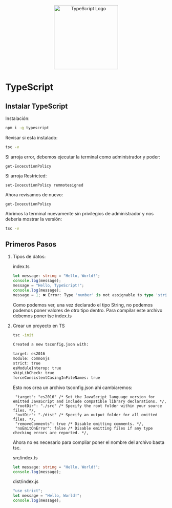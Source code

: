 <p align="center">
  <a href="https://www.typescriptlang.org/" target="_blank">
    <img src="https://raw.githubusercontent.com/remojansen/logo.ts/master/ts.png" width="200" alt="TypeScript Logo" />
  </a>
</p>

# TypeScript

## Instalar TypeScript

Instalación:

```bash
npm i -g typescript
```

Revisar si esta instalado:

```bash
tsc -v
```

Si arroja error, debemos ejecutar la terminal como administrador y poder:

```terminal
get-ExcecutionPolicy
```

Si arroja Restricted:

```terminal
set-ExcecutionPolicy remmotesigned
```

Ahora revisamos de nuevo:

```terminal
get-ExcecutionPolicy
```

Abrimos la terminal nuevamente sin privilegios de administrador y nos deberia mostrar la versión:

```bash
tsc -v
```

## Primeros Pasos

1. Tipos de datos:

   index.ts

   ```TypeScript
   let message: string = "Hello, World!";
   console.log(message);
   message = "Hello, TypeScript!";
   console.log(message);
   message = 1; ❌ Error: Type 'number' is not assignable to type 'string'.ts(2322)

   ```

   Como podemos ver, una vez declarado el tipo String, no podemos podemos poner valores de otro tipo dentro.
   Para compilar este archivo debemos poner tsc index.ts

2. Crear un proyecto en TS

   ```bash
   tsc -init
   ```

   ```bash
   Created a new tsconfig.json with:
                                                                                                                       TS
   target: es2016
   module: commonjs
   strict: true
   esModuleInterop: true
   skipLibCheck: true
   forceConsistentCasingInFileNames: true

   ```

   Esto nos crea un archivo tsconfig.json ahi cambiaremos:

   ```
    "target": "es2016" /* Set the JavaScript language version for emitted JavaScript and include compatible library declarations. */,
    "rootDir": "./src" /* Specify the root folder within your source files. */,
    "outDir": "./dist" /* Specify an output folder for all emitted files. */,
    "removeComments": true /* Disable emitting comments. */,
    "noEmitOnError": false /* Disable emitting files if any type checking errors are reported. */,
   ```

   Ahora no es necesario para compliar poner el nombre del archivo basta tsc.

   src/index.ts

   ```TypeScript
   let message: string = "Hello, World!";
   console.log(message);
   ```

   dist/index.js

   ```JavaScript
   "use strict";
   let message = "Hello, World!";
   console.log(message);
   ```
